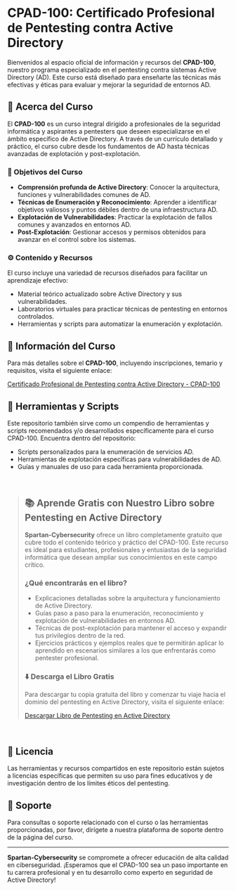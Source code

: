# CPAD-100: Certificado Profesional de Pentesting contra Active Directory

Bienvenidos al espacio oficial de información y recursos del **CPAD-100**, nuestro programa especializado en el pentesting contra sistemas Active Directory (AD). Este curso está diseñado para enseñarte las técnicas más efectivas y éticas para evaluar y mejorar la seguridad de entornos AD.

## :book: Acerca del Curso

El **CPAD-100** es un curso integral dirigido a profesionales de la seguridad informática y aspirantes a pentesters que deseen especializarse en el ámbito específico de Active Directory. A través de un currículo detallado y práctico, el curso cubre desde los fundamentos de AD hasta técnicas avanzadas de explotación y post-explotación.

### :dart: Objetivos del Curso

- **Comprensión profunda de Active Directory**: Conocer la arquitectura, funciones y vulnerabilidades comunes de AD.
- **Técnicas de Enumeración y Reconocimiento**: Aprender a identificar objetivos valiosos y puntos débiles dentro de una infraestructura AD.
- **Explotación de Vulnerabilidades**: Practicar la explotación de fallos comunes y avanzados en entornos AD.
- **Post-Explotación**: Gestionar accesos y permisos obtenidos para avanzar en el control sobre los sistemas.

### :gear: Contenido y Recursos

El curso incluye una variedad de recursos diseñados para facilitar un aprendizaje efectivo:

- Material teórico actualizado sobre Active Directory y sus vulnerabilidades.
- Laboratorios virtuales para practicar técnicas de pentesting en entornos controlados.
- Herramientas y scripts para automatizar la enumeración y explotación.

## :link: Información del Curso

Para más detalles sobre el **CPAD-100**, incluyendo inscripciones, temario y requisitos, visita el siguiente enlace:

[Certificado Profesional de Pentesting contra Active Directory - CPAD-100](https://www.spartan-cybersec.com/cursos/pentesting-contra-active-directory/)

## :wrench: Herramientas y Scripts

Este repositorio también sirve como un compendio de herramientas y scripts recomendados y/o desarrollados específicamente para el curso CPAD-100. Encuentra dentro del repositorio:

- Scripts personalizados para la enumeración de servicios AD.
- Herramientas de explotación específicas para vulnerabilidades de AD.
- Guías y manuales de uso para cada herramienta proporcionada.
<br>

> ## :books: Aprende Gratis con Nuestro Libro sobre Pentesting en Active Directory
>
> **Spartan-Cybersecurity** ofrece un libro completamente gratuito que cubre todo el contenido teórico y práctico del CPAD-100. Este recurso es ideal para estudiantes, profesionales y entusiastas de la seguridad informática que desean ampliar sus conocimientos en este campo crítico.
>
> ### ¿Qué encontrarás en el libro?
> 
> - Explicaciones detalladas sobre la arquitectura y funcionamiento de Active Directory.
> - Guías paso a paso para la enumeración, reconocimiento y explotación de vulnerabilidades en entornos AD.
> - Técnicas de post-explotación para mantener el acceso y expandir tus privilegios dentro de la red.
> - Ejercicios prácticos y ejemplos reales que te permitirán aplicar lo aprendido en escenarios similares a los que enfrentarás como pentester profesional.
> 
> ### :arrow_down: Descarga el Libro Gratis
> 
> Para descargar tu copia gratuita del libro y comenzar tu viaje hacia el dominio del pentesting en Active Directory, visita el siguiente enlace:
> 
> [Descargar Libro de Pentesting en Active Directory](https://spartan-cybersec.gitbook.io/cpad/)
<br>

## :page_facing_up: Licencia

Las herramientas y recursos compartidos en este repositorio están sujetos a licencias específicas que permiten su uso para fines educativos y de investigación dentro de los límites éticos del pentesting.

## :raising_hand: Soporte

Para consultas o soporte relacionado con el curso o las herramientas proporcionadas, por favor, dirígete a nuestra plataforma de soporte dentro de la página del curso.

---

**Spartan-Cybersecurity** se compromete a ofrecer educación de alta calidad en ciberseguridad. ¡Esperamos que el CPAD-100 sea un paso importante en tu carrera profesional y en tu desarrollo como experto en seguridad de Active Directory!
